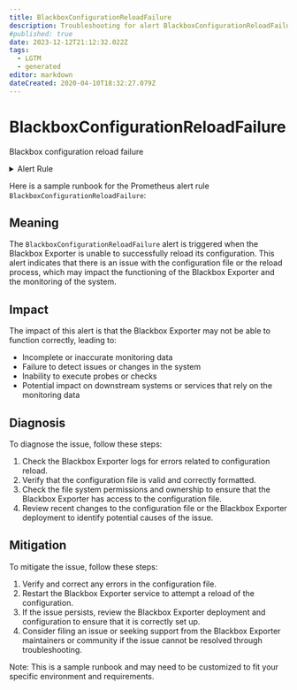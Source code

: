 ```yaml
---
title: BlackboxConfigurationReloadFailure
description: Troubleshooting for alert BlackboxConfigurationReloadFailure
#published: true
date: 2023-12-12T21:12:32.022Z
tags: 
  - LGTM
  - generated
editor: markdown
dateCreated: 2020-04-10T18:32:27.079Z
---
```


# BlackboxConfigurationReloadFailure

Blackbox configuration reload failure

<details>
  <summary>Alert Rule</summary>

{{% rule "blackbox/blackbox-exporter.yml" "BlackboxConfigurationReloadFailure" %}}

{{% comment %}}

```yaml
alert: BlackboxConfigurationReloadFailure
expr: blackbox_exporter_config_last_reload_successful != 1
for: 0m
labels:
    severity: warning
annotations:
    summary: Blackbox configuration reload failure (instance {{ $labels.instance }})
    description: |-
        Blackbox configuration reload failure
          VALUE = {{ $value }}
          LABELS = {{ $labels }}
    runbook: https://github.com/srerun/prometheus-alerts/blob/main/content/runbooks/blackbox-exporter/BlackboxConfigurationReloadFailure.md

```

{{% /comment %}}

</details>


Here is a sample runbook for the Prometheus alert rule `BlackboxConfigurationReloadFailure`:

## Meaning

The `BlackboxConfigurationReloadFailure` alert is triggered when the Blackbox Exporter is unable to successfully reload its configuration. This alert indicates that there is an issue with the configuration file or the reload process, which may impact the functioning of the Blackbox Exporter and the monitoring of the system.

## Impact

The impact of this alert is that the Blackbox Exporter may not be able to function correctly, leading to:

* Incomplete or inaccurate monitoring data
* Failure to detect issues or changes in the system
* Inability to execute probes or checks
* Potential impact on downstream systems or services that rely on the monitoring data

## Diagnosis

To diagnose the issue, follow these steps:

1. Check the Blackbox Exporter logs for errors related to configuration reload.
2. Verify that the configuration file is valid and correctly formatted.
3. Check the file system permissions and ownership to ensure that the Blackbox Exporter has access to the configuration file.
4. Review recent changes to the configuration file or the Blackbox Exporter deployment to identify potential causes of the issue.

## Mitigation

To mitigate the issue, follow these steps:

1. Verify and correct any errors in the configuration file.
2. Restart the Blackbox Exporter service to attempt a reload of the configuration.
3. If the issue persists, review the Blackbox Exporter deployment and configuration to ensure that it is correctly set up.
4. Consider filing an issue or seeking support from the Blackbox Exporter maintainers or community if the issue cannot be resolved through troubleshooting.

Note: This is a sample runbook and may need to be customized to fit your specific environment and requirements.